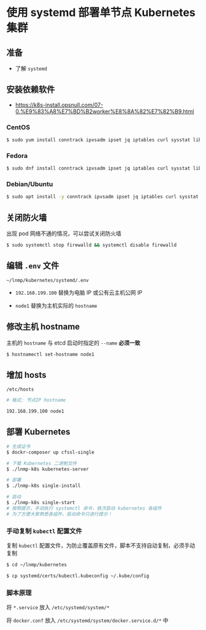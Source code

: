 # 使用 systemd 部署单节点 Kubernetes 集群

## 准备

* 了解 `systemd`

## 安装依赖软件

* https://k8s-install.opsnull.com/07-0.%E9%83%A8%E7%BD%B2worker%E8%8A%82%E7%82%B9.html

### CentOS

```bash
$ sudo yum install conntrack ipvsadm ipset jq iptables curl sysstat libseccomp && sudo /usr/sbin/modprobe ip_vs
```

### Fedora

```bash
$ sudo dnf install conntrack ipvsadm ipset jq iptables curl sysstat libseccomp && sudo /usr/sbin/modprobe ip_vs
```

### Debian/Ubuntu

```bash
$ sudo apt install -y conntrack ipvsadm ipset jq iptables curl sysstat libseccomp2 && sudo /usr/sbin/modprobe ip_vs
```

## 关闭防火墙

出现 pod 网络不通的情况，可以尝试关闭防火墙

```bash
$ sudo systemctl stop firewalld && systemctl disable firewalld
```

## 编辑 `.env` 文件

`~/lnmp/kubernetes/systemd/.env`

* `192.168.199.100` 替换为电脑 IP 或公有云主机公网 IP

* `node1` 替换为主机实际的 `hostname`

## 修改主机 hostname

主机的 `hostname` 与 etcd 启动时指定的 `--name` **必须一致**

```bash
$ hostnamectl set-hostname node1
```

## 增加 hosts

`/etc/hosts`

```bash
# 格式: 节点IP hostname

192.168.199.100 node1
```

## 部署 Kubernetes

```bash
# 生成证书
$ dockr-composer up cfssl-single

# 下载 Kubernetes 二进制文件
$ ./lnmp-k8s kubernetes-server

# 部署
$ ./lnmp-k8s single-install

# 启动
$ ./lnmp-k8s single-start
# 按照提示，手动执行 systemctl 命令，依次启动 kubernetes 各组件
# 为了方便大家熟悉各组件，启动命令只进行提示！
```

### 手动复制 `kubectl` 配置文件

复制 `kubectl` 配置文件，为防止覆盖原有文件，脚本不支持自动复制，必须手动复制

```bash
$ cd ~/lnmp/kubernetes

$ cp systemd/certs/kubectl.kubeconfig ~/.kube/config
```

### 脚本原理

将 `*.service` 放入 `/etc/systemd/system/*`

将 `docker.conf` 放入 `/etc/systemd/system/docker.service.d/*` 中
